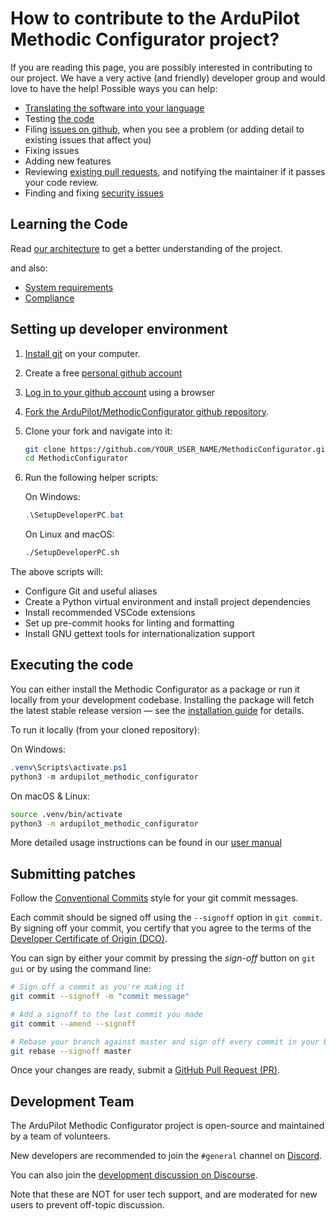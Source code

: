 # How to contribute to the ArduPilot Methodic Configurator project?

<!-- markdownlint-disable MD025 -->

If you are reading this page, you are possibly interested in contributing to our project.
We have a very active (and friendly) developer group and would love to have the help!
Possible ways you can help:

* [Translating the software into your language](https://github.com/ArduPilot/MethodicConfigurator/blob/master/.github/instructions/manually_translate_the_user_interface.md#adding-a-translation)
* Testing [the code](https://github.com/ArduPilot/MethodicConfigurator)
* Filing [issues on github](https://github.com/ArduPilot/MethodicConfigurator/issues/new/choose), when you see a problem (or adding detail to existing issues that affect you)
* Fixing issues
* Adding new features
* Reviewing [existing pull requests](https://github.com/ArduPilot/MethodicConfigurator/pulls), and notifying the maintainer if it passes your code review.
* Finding and fixing [security issues](SECURITY.md)

## Learning the Code

Read [our architecture](https://ardupilot.github.io/MethodicConfigurator/ARCHITECTURE.html) to get a better understanding of the project.

and also:

* [System requirements](https://ardupilot.github.io/MethodicConfigurator/SYSTEM_REQUIREMENTS.html)
* [Compliance](https://ardupilot.github.io/MethodicConfigurator/COMPLIANCE.html)

## Setting up developer environment

1. [Install git](https://git-scm.com/install/) on your computer.
2. Create a free [personal github account](https://docs.github.com/en/get-started/start-your-journey/creating-an-account-on-github)
3. [Log in to your github account](https://github.com/login) using a browser
4. [Fork the ArduPilot/MethodicConfigurator github repository](https://github.com/ArduPilot/MethodicConfigurator/fork).
5. Clone your fork and navigate into it:

    ```bash
    git clone https://github.com/YOUR_USER_NAME/MethodicConfigurator.git
    cd MethodicConfigurator
    ```

6. Run the following helper scripts:

    On Windows:

    ```powershell
    .\SetupDeveloperPC.bat
    ```

    On Linux and macOS:

    ```bash
    ./SetupDeveloperPC.sh
    ```

The above scripts will:

* Configure Git and useful aliases
* Create a Python virtual environment and install project dependencies
* Install recommended VSCode extensions
* Set up pre-commit hooks for linting and formatting
* Install GNU gettext tools for internationalization support

## Executing the code

You can either install the Methodic Configurator as a package or run it locally from your development codebase.
Installing the package will fetch the latest stable release version — see the [installation guide](https://ardupilot.github.io/MethodicConfigurator/INSTALL.html) for details.

To run it locally (from your cloned repository):

On Windows:

```powershell
.venv\Scripts\activate.ps1
python3 -m ardupilot_methodic_configurator
```

On macOS & Linux:

```bash
source .venv/bin/activate
python3 -m ardupilot_methodic_configurator
```

More detailed usage instructions can be found in our [user manual](https://ardupilot.github.io/MethodicConfigurator/USERMANUAL)

## Submitting patches

Follow the [Conventional Commits](https://www.conventionalcommits.org/en/v1.0.0/) style for your git commit messages.

Each commit should be signed off using the `--signoff` option in `git commit`.
By signing off your commit, you certify that you agree to the terms of the [Developer Certificate of Origin (DCO)](https://developercertificate.org/).

You can sign by either your commit by pressing the *sign-off* button on `git gui` or by using the command line:

```bash
# Sign off a commit as you're making it
git commit --signoff -m "commit message"

# Add a signoff to the last commit you made
git commit --amend --signoff

# Rebase your branch against master and sign off every commit in your branch
git rebase --signoff master
```

Once your changes are ready, submit a [GitHub Pull Request (PR)](https://github.com/ArduPilot/MethodicConfigurator/pulls).

## Development Team

The ArduPilot Methodic Configurator project is open-source and maintained by a team of volunteers.

New developers are recommended to join the `#general` channel on
[Discord](https://ardupilot.org/discord).

You can also join the
[development discussion on Discourse](https://discuss.ardupilot.org/c/development-team).

Note that these are NOT for user tech support, and are moderated
for new users to prevent off-topic discussion.

<!-- Gurubase Widget -->
<script async src="https://widget.gurubase.io/widget.latest.min.js"
    data-widget-id="uE4kxEE4LY3ZSyfNsF5bU6gIOnWGTBOL_e16KwDH-0g"
    data-text="Ask AI"
    data-margins='{"bottom": "1rem", "right": "1rem"}'
    data-light-mode="true"
    id="guru-widget-id">
</script>

